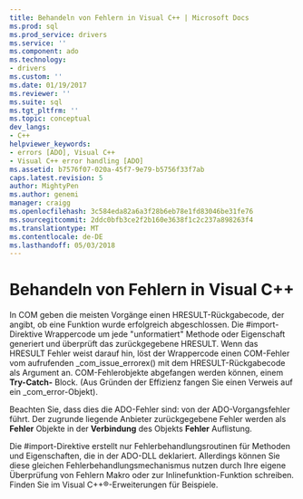 ```yaml
---
title: Behandeln von Fehlern in Visual C++ | Microsoft Docs
ms.prod: sql
ms.prod_service: drivers
ms.service: ''
ms.component: ado
ms.technology:
- drivers
ms.custom: ''
ms.date: 01/19/2017
ms.reviewer: ''
ms.suite: sql
ms.tgt_pltfrm: ''
ms.topic: conceptual
dev_langs:
- C++
helpviewer_keywords:
- errors [ADO], Visual C++
- Visual C++ error handling [ADO]
ms.assetid: b7576f07-020a-45f7-9e79-b5756f33f7ab
caps.latest.revision: 5
author: MightyPen
ms.author: genemi
manager: craigg
ms.openlocfilehash: 3c584eda82a6a3f28b6eb78e1fd83046be31fe76
ms.sourcegitcommit: 2ddc0bfb3ce2f2b160e3638f1c2c237a898263f4
ms.translationtype: MT
ms.contentlocale: de-DE
ms.lasthandoff: 05/03/2018
---
```

# <a name="handling-errors-in-visual-c"></a>Behandeln von Fehlern in Visual C++
In COM geben die meisten Vorgänge einen HRESULT-Rückgabecode, der angibt, ob eine Funktion wurde erfolgreich abgeschlossen. Die #import-Direktive Wrappercode um jede "unformatiert" Methode oder Eigenschaft generiert und überprüft das zurückgegebene HRESULT. Wenn das HRESULT Fehler weist darauf hin, löst der Wrappercode einen COM-Fehler vom aufrufenden _com_issue_errorex() mit dem HRESULT-Rückgabecode als Argument an. COM-Fehlerobjekte abgefangen werden können, einem **Try-Catch-** Block. (Aus Gründen der Effizienz fangen Sie einen Verweis auf ein _com_error-Objekt).  
  
 Beachten Sie, dass dies die ADO-Fehler sind: von der ADO-Vorgangsfehler führt. Der zugrunde liegende Anbieter zurückgegebene Fehler werden als **Fehler** Objekte in der **Verbindung** des Objekts **Fehler** Auflistung.  
  
 Die #import-Direktive erstellt nur Fehlerbehandlungsroutinen für Methoden und Eigenschaften, die in der ADO-DLL deklariert. Allerdings können Sie diese gleichen Fehlerbehandlungsmechanismus nutzen durch Ihre eigene Überprüfung von Fehlern Makro oder zur Inlinefunktion-Funktion schreiben. Finden Sie im Visual C++®-Erweiterungen für Beispiele.

